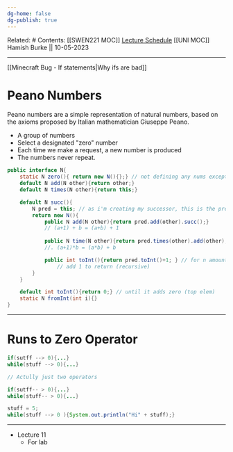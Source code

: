 ```yaml
---
dg-home: false
dg-publish: true
---
```

Related: #
Contents: [[SWEN221 MOC]]
[Lecture Schedule](https://ecs.wgtn.ac.nz/Courses/SWEN221_2023T1/LectureSchedule)
[[UNI MOC]]
Hamish Burke || 10-05-2023
***

[[Minecraft Bug - If statements\|Why ifs are bad]]

# Peano Numbers

Peano numbers are a simple representation of natural numbers, based on the axioms proposed by Italian mathematician Giuseppe Peano. 

- A group of numbers
- Select a designated "zero" number
- Each time we make a request, a new number is produced
- The numbers never repeat.

```java
public interface N{
	static N zero(){ return new N(){};} // not defining any nums except for this
	default N add(N other){return other;}
	default N times(N other){return this;}

	default N succ(){
		N pred = this; // as i'm creating my successor, this is the predecessor
		return new N(){
			public N add(N other){return pred.add(other).succ();}
			// (a+1) + b = (a+b) + 1
			
			public N time(N other){return pred.times(other).add(other); }
			//. (a+1)*b = (a*b) + b

			public int toInt(){return pred.toInt()+1; } // for n amount of elems
				// add 1 to return (recursive)
		}
	}

	default int toInt(){return 0;} // until it adds zero (top elem)
	static N fromInt(int i){}
}
```

***

# Runs to Zero Operator

```java
if(sutff --> 0){...}
while(stuff --> 0){...}

// Actully just two operators

if(sutff-- > 0){...}
while(stuff-- > 0){...}

stuff = 5;
while(stuff --> 0 ){System.out.println("Hi" + stuff);}

```

****

- Lecture 11 
	- For lab

